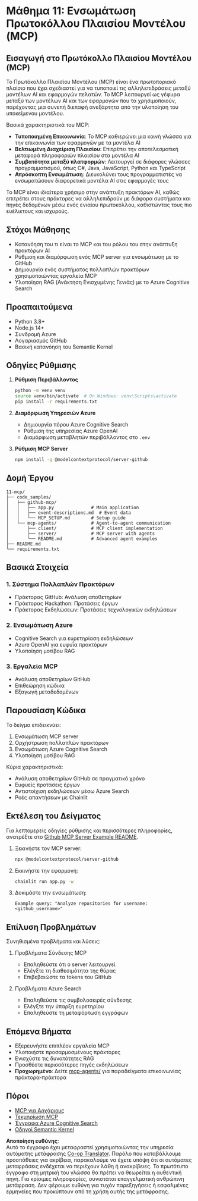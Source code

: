 <!--
CO_OP_TRANSLATOR_METADATA:
{
  "original_hash": "e255edb8423b34b4bba20263ef38f208",
  "translation_date": "2025-07-24T08:25:53+00:00",
  "source_file": "11-mcp/README.md",
  "language_code": "el"
}
-->
# Μάθημα 11: Ενσωμάτωση Πρωτοκόλλου Πλαισίου Μοντέλου (MCP)

## Εισαγωγή στο Πρωτόκολλο Πλαισίου Μοντέλου (MCP)

Το Πρωτόκολλο Πλαισίου Μοντέλου (MCP) είναι ένα πρωτοποριακό πλαίσιο που έχει σχεδιαστεί για να τυποποιεί τις αλληλεπιδράσεις μεταξύ μοντέλων AI και εφαρμογών πελατών. Το MCP λειτουργεί ως γέφυρα μεταξύ των μοντέλων AI και των εφαρμογών που τα χρησιμοποιούν, παρέχοντας μια συνεπή διεπαφή ανεξάρτητα από την υλοποίηση του υποκείμενου μοντέλου.

Βασικά χαρακτηριστικά του MCP:

- **Τυποποιημένη Επικοινωνία**: Το MCP καθιερώνει μια κοινή γλώσσα για την επικοινωνία των εφαρμογών με τα μοντέλα AI
- **Βελτιωμένη Διαχείριση Πλαισίου**: Επιτρέπει την αποτελεσματική μεταφορά πληροφοριών πλαισίου στα μοντέλα AI
- **Συμβατότητα μεταξύ πλατφορμών**: Λειτουργεί σε διάφορες γλώσσες προγραμματισμού, όπως C#, Java, JavaScript, Python και TypeScript
- **Απρόσκοπτη Ενσωμάτωση**: Διευκολύνει τους προγραμματιστές να ενσωματώσουν διαφορετικά μοντέλα AI στις εφαρμογές τους

Το MCP είναι ιδιαίτερα χρήσιμο στην ανάπτυξη πρακτόρων AI, καθώς επιτρέπει στους πράκτορες να αλληλεπιδρούν με διάφορα συστήματα και πηγές δεδομένων μέσω ενός ενιαίου πρωτοκόλλου, καθιστώντας τους πιο ευέλικτους και ισχυρούς.

## Στόχοι Μάθησης
- Κατανόηση του τι είναι το MCP και του ρόλου του στην ανάπτυξη πρακτόρων AI
- Ρύθμιση και διαμόρφωση ενός MCP server για ενσωμάτωση με το GitHub
- Δημιουργία ενός συστήματος πολλαπλών πρακτόρων χρησιμοποιώντας εργαλεία MCP
- Υλοποίηση RAG (Ανάκτηση Ενισχυμένης Γενιάς) με το Azure Cognitive Search

## Προαπαιτούμενα
- Python 3.8+
- Node.js 14+
- Συνδρομή Azure
- Λογαριασμός GitHub
- Βασική κατανόηση του Semantic Kernel

## Οδηγίες Ρύθμισης

1. **Ρύθμιση Περιβάλλοντος**
   ```bash
   python -m venv venv
   source venv/bin/activate  # On Windows: venv\Scripts\activate
   pip install -r requirements.txt
   ```

2. **Διαμόρφωση Υπηρεσιών Azure**
   - Δημιουργία πόρου Azure Cognitive Search
   - Ρύθμιση της υπηρεσίας Azure OpenAI
   - Διαμόρφωση μεταβλητών περιβάλλοντος στο `.env`

3. **Ρύθμιση MCP Server**
   ```bash
   npm install -g @modelcontextprotocol/server-github
   ```

## Δομή Έργου

```
11-mcp/
├── code_samples/
│   ├── github-mcp/
│   │   ├── app.py              # Main application
│   │   ├── event-descriptions.md  # Event data
│   │   └── MCP_SETUP.md        # Setup guide
│   └── mcp-agents/             # Agent-to-agent communication
│       ├── client/             # MCP client implementation
│       ├── server/             # MCP server with agents
│       └── README.md           # Advanced agent examples
├── README.md
└── requirements.txt
```

## Βασικά Στοιχεία

### 1. Σύστημα Πολλαπλών Πρακτόρων
- Πράκτορας GitHub: Ανάλυση αποθετηρίων
- Πράκτορας Hackathon: Προτάσεις έργων
- Πράκτορας Εκδηλώσεων: Προτάσεις τεχνολογικών εκδηλώσεων

### 2. Ενσωμάτωση Azure
- Cognitive Search για ευρετηρίαση εκδηλώσεων
- Azure OpenAI για ευφυΐα πρακτόρων
- Υλοποίηση μοτίβου RAG

### 3. Εργαλεία MCP
- Ανάλυση αποθετηρίων GitHub
- Επιθεώρηση κώδικα
- Εξαγωγή μεταδεδομένων

## Παρουσίαση Κώδικα

Το δείγμα επιδεικνύει:
1. Ενσωμάτωση MCP server
2. Ορχήστρωση πολλαπλών πρακτόρων
3. Ενσωμάτωση Azure Cognitive Search
4. Υλοποίηση μοτίβου RAG

Κύρια χαρακτηριστικά:
- Ανάλυση αποθετηρίων GitHub σε πραγματικό χρόνο
- Ευφυείς προτάσεις έργων
- Αντιστοίχιση εκδηλώσεων μέσω Azure Search
- Ροές απαντήσεων με Chainlit

## Εκτέλεση του Δείγματος

Για λεπτομερείς οδηγίες ρύθμισης και περισσότερες πληροφορίες, ανατρέξτε στο [Github MCP Server Example README](./code_samples/github-mcp/README.md).

1. Ξεκινήστε τον MCP server:
   ```bash
   npx @modelcontextprotocol/server-github
   ```

2. Εκκινήστε την εφαρμογή:
   ```bash
   chainlit run app.py -w
   ```

3. Δοκιμάστε την ενσωμάτωση:
   ```
   Example query: "Analyze repositories for username: <github_username>"
   ```

## Επίλυση Προβλημάτων

Συνηθισμένα προβλήματα και λύσεις:
1. Προβλήματα Σύνδεσης MCP
   - Επαληθεύστε ότι ο server λειτουργεί
   - Ελέγξτε τη διαθεσιμότητα της θύρας
   - Επιβεβαιώστε τα tokens του GitHub

2. Προβλήματα Azure Search
   - Επαληθεύστε τις συμβολοσειρές σύνδεσης
   - Ελέγξτε την ύπαρξη ευρετηρίου
   - Επαληθεύστε τη μεταφόρτωση εγγράφων

## Επόμενα Βήματα
- Εξερευνήστε επιπλέον εργαλεία MCP
- Υλοποιήστε προσαρμοσμένους πράκτορες
- Ενισχύστε τις δυνατότητες RAG
- Προσθέστε περισσότερες πηγές εκδηλώσεων
- **Προχωρημένο**: Δείτε [mcp-agents/](../../../11-mcp/code_samples/mcp-agents) για παραδείγματα επικοινωνίας πράκτορα-πράκτορα

## Πόροι
- [MCP για Αρχάριους](https://aka.ms/mcp-for-beginners)  
- [Τεκμηρίωση MCP](https://github.com/microsoft/semantic-kernel/tree/main/python/semantic-kernel/semantic_kernel/connectors/mcp)
- [Έγγραφα Azure Cognitive Search](https://learn.microsoft.com/azure/search/)
- [Οδηγοί Semantic Kernel](https://learn.microsoft.com/semantic-kernel/)

**Αποποίηση ευθύνης**:  
Αυτό το έγγραφο έχει μεταφραστεί χρησιμοποιώντας την υπηρεσία αυτόματης μετάφρασης [Co-op Translator](https://github.com/Azure/co-op-translator). Παρόλο που καταβάλλουμε προσπάθειες για ακρίβεια, παρακαλούμε να έχετε υπόψη ότι οι αυτόματες μεταφράσεις ενδέχεται να περιέχουν λάθη ή ανακρίβειες. Το πρωτότυπο έγγραφο στη μητρική του γλώσσα θα πρέπει να θεωρείται η αυθεντική πηγή. Για κρίσιμες πληροφορίες, συνιστάται επαγγελματική ανθρώπινη μετάφραση. Δεν φέρουμε ευθύνη για τυχόν παρεξηγήσεις ή εσφαλμένες ερμηνείες που προκύπτουν από τη χρήση αυτής της μετάφρασης.
